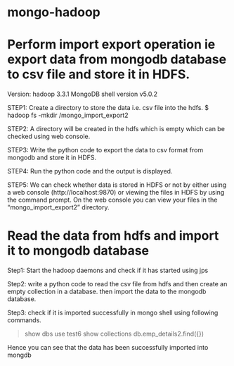 # mongo-hadoop

# Perform import export operation ie export data from mongodb database to csv file and store it in HDFS.

Version:
hadoop 3.3.1
MongoDB shell version v5.0.2

STEP1: 
Create a directory to store the data i.e. csv file into the hdfs.
$ hadoop fs -mkdir /mongo_import_export2

STEP2:
A directory will be created in the hdfs which is empty which can be checked using web console.

STEP3:
Write the python code to export the data to csv format from mongodb and store it in HDFS.

STEP4:
Run the python code and the output is displayed.

STEP5:
We can check whether data is stored  in HDFS or not by either using a web
console (http://localhost:9870) or viewing the files in HDFS by using the
command prompt. On the web console you can view your files in the “mongo_import_export2” directory.

# Read the data from hdfs and import it to mongodb database

Step1:
Start the hadoop daemons and check if it has started using jps 

Step2:
write a python code to read the csv file from hdfs and then create an empty collection in a database.
then import the data to the mongodb database.

Step3:
check if it is imported successfully in mongo shell using following commands.
> show dbs
> use test6
> show collections
> db.emp_details2.find({})

Hence you can see that the data has been successfully imported into mongdb 
